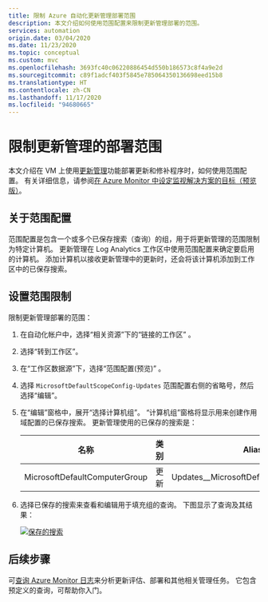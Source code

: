 ```yaml
---
title: 限制 Azure 自动化更新管理部署范围
description: 本文介绍如何使用范围配置来限制更新管理部署的范围。
services: automation
origin.date: 03/04/2020
ms.date: 11/23/2020
ms.topic: conceptual
ms.custom: mvc
ms.openlocfilehash: 3693fc40c06220886454d550b186573c8f4a9e2d
ms.sourcegitcommit: c89f1adcf403f5845e785064350136698eed15b8
ms.translationtype: HT
ms.contentlocale: zh-CN
ms.lasthandoff: 11/17/2020
ms.locfileid: "94680665"
---
```

# <a name="limit-update-management-deployment-scope"></a>限制更新管理的部署范围

本文介绍在 VM 上使用[更新管理](overview.md)功能部署更新和修补程序时，如何使用范围配置。 有关详细信息，请参阅[在 Azure Monitor 中设定监视解决方案的目标（预览版）](../../azure-monitor/insights/solution-targeting.md)。

## <a name="about-scope-configurations"></a>关于范围配置

范围配置是包含一个或多个已保存搜索（查询）的组，用于将更新管理的范围限制为特定计算机。 更新管理在 Log Analytics 工作区中使用范围配置来确定要启用的计算机。 添加计算机以接收更新管理中的更新时，还会将该计算机添加到工作区中的已保存搜索。

## <a name="set-the-scope-limit"></a>设置范围限制

限制更新管理部署的范围：

1. 在自动化帐户中，选择“相关资源”下的“链接的工作区” 。

2. 选择“转到工作区”。

3. 在“工作区数据源”下，选择“范围配置(预览)” 。

4. 选择 `MicrosoftDefaultScopeConfig-Updates` 范围配置右侧的省略号，然后选择“编辑”。

5. 在“编辑”窗格中，展开“选择计算机组”。 “计算机组”窗格将显示用来创建作用域配置的已保存搜索。 更新管理使用的已保存的搜索是：

    |名称     |类别  |Alias  |
    |---------|---------|---------|
    |MicrosoftDefaultComputerGroup     | 更新        | Updates__MicrosoftDefaultComputerGroup         |

6. 选择已保存的搜索来查看和编辑用于填充组的查询。 下图显示了查询及其结果：

    [![保存的搜索](./media/scope-configuration/logsearch.png)](./media/scope-configuration/logsearch-expanded.png#lightbox)

## <a name="next-steps"></a>后续步骤

可[查询 Azure Monitor 日志](query-logs.md)来分析更新评估、部署和其他相关管理任务。 它包含预定义的查询，可帮助你入门。
